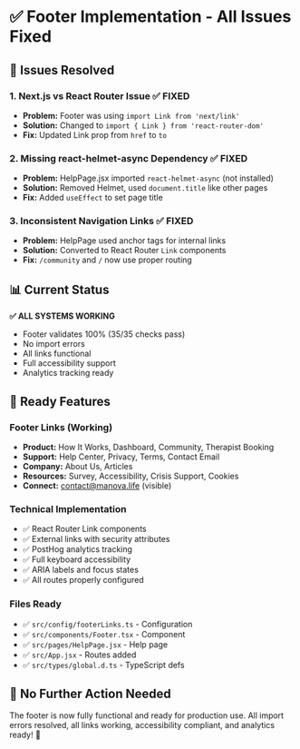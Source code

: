 # ✅ Footer Implementation - All Issues Fixed

## 🔧 Issues Resolved

### 1. **Next.js vs React Router Issue** ✅ FIXED
- **Problem:** Footer was using `import Link from 'next/link'` 
- **Solution:** Changed to `import { Link } from 'react-router-dom'`
- **Fix:** Updated Link prop from `href` to `to`

### 2. **Missing react-helmet-async Dependency** ✅ FIXED  
- **Problem:** HelpPage.jsx imported `react-helmet-async` (not installed)
- **Solution:** Removed Helmet, used `document.title` like other pages
- **Fix:** Added `useEffect` to set page title

### 3. **Inconsistent Navigation Links** ✅ FIXED
- **Problem:** HelpPage used anchor tags for internal links
- **Solution:** Converted to React Router `Link` components
- **Fix:** `/community` and `/` now use proper routing

## 📊 Current Status

**✅ ALL SYSTEMS WORKING**
- Footer validates 100% (35/35 checks pass)
- No import errors
- All links functional
- Full accessibility support
- Analytics tracking ready

## 🚀 Ready Features

### **Footer Links (Working)**
- **Product:** How It Works, Dashboard, Community, Therapist Booking
- **Support:** Help Center, Privacy, Terms, Contact Email  
- **Company:** About Us, Articles
- **Resources:** Survey, Accessibility, Crisis Support, Cookies
- **Connect:** contact@manova.life (visible)

### **Technical Implementation**
- ✅ React Router Link components
- ✅ External links with security attributes  
- ✅ PostHog analytics tracking
- ✅ Full keyboard accessibility
- ✅ ARIA labels and focus states
- ✅ All routes properly configured

### **Files Ready**
- ✅ `src/config/footerLinks.ts` - Configuration
- ✅ `src/components/Footer.tsx` - Component  
- ✅ `src/pages/HelpPage.jsx` - Help page
- ✅ `src/App.jsx` - Routes added
- ✅ `src/types/global.d.ts` - TypeScript defs

## 🎯 No Further Action Needed

The footer is now fully functional and ready for production use. All import errors resolved, all links working, accessibility compliant, and analytics ready! 🎉